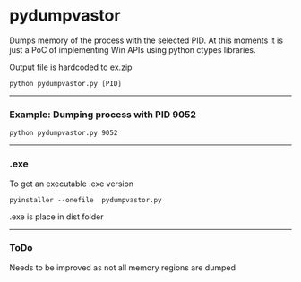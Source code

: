 # pydumpvastor

Dumps memory of the process with the selected PID. At this moments it is just a PoC of implementing Win APIs using python ctypes libraries.

Output file is hardcoded to ex.zip

```
python pydumpvastor.py [PID]
```
--------------------------

### Example: Dumping process with PID 9052

```
python pydumpvastor.py 9052
```

--------------------------

### .exe

To get an executable .exe version

```
pyinstaller --onefile  pydumpvastor.py
```

.exe is place in dist folder

--------------------------
### ToDo

Needs to be improved as not all memory regions are dumped
